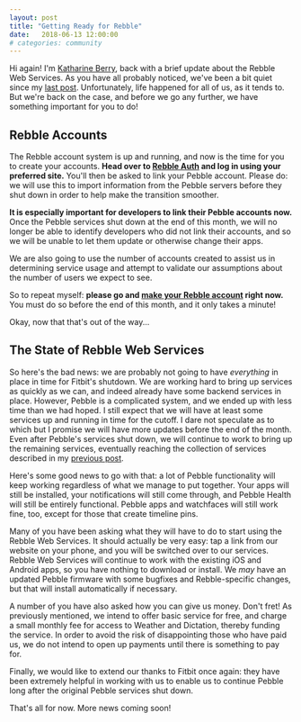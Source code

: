 ```yaml
---
layout: post
title: "Getting Ready for Rebble"
date:   2018-06-13 12:00:00
# categories: community
---
```


Hi again! I'm [Katharine Berry](https://twitter.com/KatharineBerry), back
with a brief update about the Rebble Web Services. As you have all probably noticed,
we've been a bit quiet since my [last post](/2018/02/15/rebble-web-services.html).
Unfortunately, life happened for all of us, as it tends to. But we're back on
the case, and before we go any further, we have something important for you to
do!

## Rebble Accounts

The Rebble account system is up and running, and now is the time for you to
create your accounts. **Head over to [Rebble Auth](https://auth.rebble.io)
and log in using your preferred site.** You'll then be asked to link your
Pebble account. Please do: we will use this to import information from the
Pebble servers before they shut down in order to help make the transition
smoother.

**It is especially important for developers to link their Pebble accounts now.**
Once the Pebble services shut down at the end of this month, we will no longer
be able to identify developers who did not link their accounts, and so we will
be unable to let them update or otherwise change their apps.

We are also going to use the number of accounts created to assist us in
determining service usage and attempt to validate our assumptions about the
number of users we expect to see.

So to repeat myself: **please go and
[make your Rebble account](https://auth.rebble.io) right now.** You must do so
before the end of this month, and it only takes a minute!

Okay, now that that's out of the way...

## The State of Rebble Web Services

So here's the bad news: we are probably not going to have _everything_ in place
in time for Fitbit's shutdown. We are working hard to bring up services
as quickly as we can, and indeed already have some backend services in place.
However, Pebble is a complicated system, and we ended up with
less time than we had hoped. I still expect that we will have at least some
services up and running in time for the cutoff. I dare not speculate as to which
but I promise we will have more updates before the end of the month. Even after
Pebble's services shut down, we will continue to work to bring up the remaining
services, eventually reaching the collection of services described in my
[previous post](/2018/02/15/rebble-web-services.html).

Here's some good news to go with that: a lot of Pebble functionality will keep
working regardless of what we manage to put together. Your apps will still be
installed, your notifications will still come through, and Pebble Health will
still be entirely functional. Pebble apps and watchfaces will still work fine,
too, except for those that create timeline pins.

Many of you have been asking what they will have to do to start using the Rebble
Web Services. It should actually be very easy: tap a link from our website on
your phone, and you will be switched over to our services. Rebble Web Services
will continue to work with the existing iOS and Android apps, so you have
nothing to download or install. We _may_ have an updated Pebble firmware with
some bugfixes and Rebble-specific changes, but that will install
automatically if necessary.

A number of you have also asked how you can give us money. Don't fret! As
previously mentioned, we intend to offer basic service for free, and charge
a small monthly fee for access to Weather and Dictation, thereby funding the
service. In order to avoid the risk of disappointing those who have paid us,
we do not intend to open up payments until there is something to pay for.

Finally, we would like to extend our thanks to Fitbit once again: they have been
extremely helpful in working with us to enable us to continue Pebble long after
the original Pebble services shut down.


That's all for now. More news coming soon!
